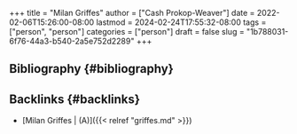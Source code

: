 +++
title = "Milan Griffes"
author = ["Cash Prokop-Weaver"]
date = 2022-02-06T15:26:00-08:00
lastmod = 2024-02-24T17:55:32-08:00
tags = ["person", "person"]
categories = ["person"]
draft = false
slug = "1b788031-6f76-44a3-b540-2a5e752d2289"
+++

## Bibliography {#bibliography}

<style>.csl-entry{text-indent: -1.5em; margin-left: 1.5em;}</style><div class="csl-bib-body">
</div>


## Backlinks {#backlinks}

-   [Milan Griffes | (A)]({{< relref "griffes.md" >}})
